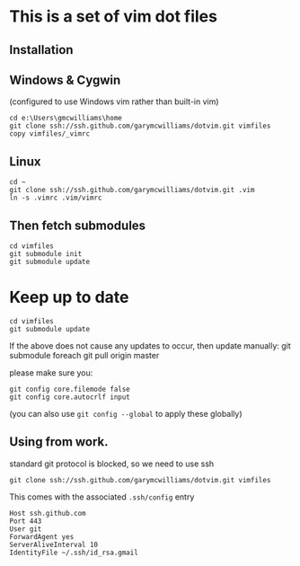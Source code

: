 This is a set of vim dot files
==============================

Installation
------------

## Windows & Cygwin 

(configured to use Windows vim rather than built-in vim)

	cd e:\Users\gmcwilliams\home
	git clone ssh://ssh.github.com/garymcwilliams/dotvim.git vimfiles
	copy vimfiles/_vimrc

## Linux

	cd ~
	git clone ssh://ssh.github.com/garymcwilliams/dotvim.git .vim
	ln -s .vimrc .vim/vimrc

## Then fetch submodules

	cd vimfiles
	git submodule init
	git submodule update

# Keep up to date

	cd vimfiles
	git submodule update

If the above does not cause any updates to occur, then update manually:
git submodule foreach git pull origin master

please make sure you:

	git config core.filemode false
	git config core.autocrlf input

(you can also use `git config --global` to apply these globally)

Using from work.
----------------

standard git protocol is blocked, so we need to use ssh

	git clone ssh://ssh.github.com/garymcwilliams/dotvim.git vimfiles

This comes with the associated `.ssh/config` entry

	Host ssh.github.com
	Port 443
	User git
	ForwardAgent yes
	ServerAliveInterval 10
	IdentityFile ~/.ssh/id_rsa.gmail
